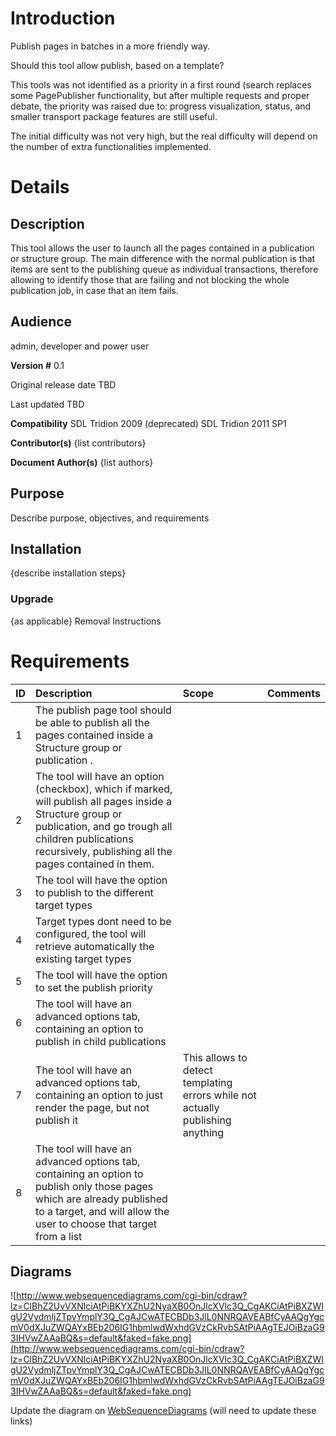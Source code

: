 # Introduction #
Publish pages in batches in a more friendly way.

Should this tool allow publish, based on a template?

This tools was not identified as a priority in a first round (search replaces some PagePublisher functionality, but after multiple requests and proper debate, the priority was raised due to:
progress visualization, status, and smaller transport package features are still useful.

The initial difficulty was not very high, but the real difficulty will depend on the number of extra functionalities implemented.

# Details #


## Description ##

This tool allows the user to launch all the pages contained in a publication or structure group. The main difference with the normal publication is that items are sent to the publishing queue as individual transactions, therefore allowing to identify those that are failing and not blocking the whole publication job, in case that an item fails.

## Audience ##
admin, developer and power user


**Version #**
0.1

Original release date
TBD

Last updated
TBD

**Compatibility**
SDL Tridion 2009 (deprecated)
SDL Tridion 2011 SP1

**Contributor(s)**
{list contributors}

**Document Author(s)**
{list authors}

## Purpose ##
Describe purpose, objectives, and requirements

## Installation ##
{describe installation steps}

### Upgrade ###
{as applicable}
Removal Instructions

# Requirements #
| ID | Description | Scope | Comments |
|:---|:------------|:------|:---------|
| 1  |The publish page tool should be able to publish all the pages contained inside a Structure group or publication .|       |          |
| 2  |The tool will have an option (checkbox), which if marked, will publish all pages inside a Structure group or publication, and go trough all children publications recursively, publishing all the pages contained in them. |       |          |
| 3  |The tool will have the option to publish to the different target types|       |          |
| 4  |Target types dont need to be configured, the tool will retrieve automatically the existing target types|       |          |
| 5  |The tool will have the option to set the publish priority|       |          |
| 6  |The tool will have an advanced options tab, containing an option to publish in child publications|       |          |
| 7  |The tool will have an advanced options tab, containing an option to just render the page, but not publish it|This allows to detect templating errors while not actually publishing anything|          |
| 8  |The tool will have an advanced options tab, containing an option to publish only those pages which are already published to a target, and will allow the user to choose that target from a list|       |          |

## Diagrams ##

<a href='Hidden comment: 
Add a fake QueryString paramater below to make the generated image show (e.g. &faked=fake.png).
'></a>

![http://www.websequencediagrams.com/cgi-bin/cdraw?lz=ClBhZ2UvVXNlciAtPiBKYXZhU2NyaXB0OnJlcXVlc3Q_CgAKCiAtPiBXZWIgU2VydmljZTpvYmplY3Q_CgAJCwATECBDb3JlL0NNRQAVEABfCyAAQgYgcmV0dXJuZWQAYxBEb206IG1hbmlwdWxhdGVzCkRvbSAtPiAAgTEJOiBzaG93IHVwZAAaBQ&s=default&faked=fake.png](http://www.websequencediagrams.com/cgi-bin/cdraw?lz=ClBhZ2UvVXNlciAtPiBKYXZhU2NyaXB0OnJlcXVlc3Q_CgAKCiAtPiBXZWIgU2VydmljZTpvYmplY3Q_CgAJCwATECBDb3JlL0NNRQAVEABfCyAAQgYgcmV0dXJuZWQAYxBEb206IG1hbmlwdWxhdGVzCkRvbSAtPiAAgTEJOiBzaG93IHVwZAAaBQ&s=default&faked=fake.png)

Update the diagram on [WebSequenceDiagrams](http://www.websequencediagrams.com/?lz=ClBhZ2UvVXNlciAtPiBKYXZhU2NyaXB0OnJlcXVlc3Q_CgAKCiAtPiBXZWIgU2VydmljZTpvYmplY3Q_CgAJCwATECBDb3JlL0NNRQAVEABfCyAAQgYgcmV0dXJuZWQAYxBEb206IG1hbmlwdWxhdGVzCkRvbSAtPiAAgTEJOiBzaG93IHVwZAAaBQ&s=default) (will need to update these links)